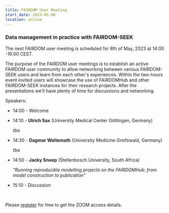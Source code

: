 ```yaml
---
title: FAIRDOM User Meeting
start_date: 2023-05-08
location: online
---
```


### Data management in practice with FAIRDOM-SEEK


The next FAIRDOM user meeting is scheduled for 8th of May, 2023 at 14:00 -16:00 CEST.

The purpose of the FAIRDOM user meetings is to establish an active FAIRDOM user community to allow networking between various FAIRDOM-SEEK users and learn from each other's experiences. 
Within the two-hours event invited users will showcase the use of FAIRDOMHub and other FAIRDOM-SEEK instances for their research projects. After the presentations we’ll have plenty of time for discussions and networking. 

Speakers:
  * 14:00 - Welcome
  
  * 14:10 - **Ulrich Sax** (University Medical Center Göttingen, Germany)
  
    _tba_
           
  * 14:30 - **Dagmar Waltemath** (University Medicine Greifswald, Germany)
  
    _tba_ 
            
  * 14:50 - **Jacky Snoep** (Stellenbosch University, South Africa)
  
    _"Running reproducible modelling projects on the FAIRDOMHub: from model construction to publication"_
  
   * 15:10 - Discussion
  
  &nbsp;
  
  Please [register](https://kta-email.zoom.us/meeting/register/tJYudu6trj8iEtG8ZCNjCLhRX04pehWomdTo) for free to get the ZOOM access details.
  
